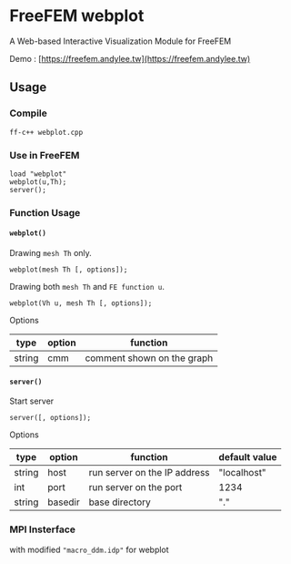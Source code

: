 # FreeFEM webplot
A Web-based Interactive Visualization Module for FreeFEM

Demo : [https://freefem.andylee.tw](https://freefem.andylee.tw)

## Usage
### Compile
```
ff-c++ webplot.cpp
```
### Use in FreeFEM
```
load "webplot"
webplot(u,Th);
server();
```
### Function Usage
#### `webplot()`
Drawing `mesh Th` only.
```
webplot(mesh Th [, options]);
```

Drawing both `mesh Th` and `FE function u`.
```
webplot(Vh u, mesh Th [, options]);
```

Options

| type| option | function |
|---|---|---|
|string| cmm | comment shown on the graph |

#### `server()`
Start server
```
server([, options]);
```

Options

| type| option | function | default value |
|---|---|---|---|
|string| host | run server on the IP address | "localhost" |
| int | port | run server on the port | 1234 |
|string| basedir | base directory | "." |

### MPI Insterface
with modified `"macro_ddm.idp"` for webplot
